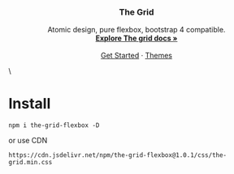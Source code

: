 <p align="center">
<!--   <a href="http://quinalha.me/the-grid/">
    <img src="https://getbootstrap.com/assets/brand/bootstrap-solid.svg" alt="" width=72 height=72>
  </a> -->

  <h3 align="center">The Grid</h3>

  <p align="center">
    Atomic design, pure flexbox, bootstrap 4 compatible.
    <br>
    <a href="http://quinalha.me/the-grid/"><strong>Explore The grid docs »</strong></a>
    <br>
    <br>
    <a href="http://quinalha.me/the-grid/">Get Started</a>
    ·
    <a href="http://quinalha.me/the-grid/">Themes</a>
  </p>
</p>\
<br>

# Install
```
npm i the-grid-flexbox -D
```
or use CDN
```
https://cdn.jsdelivr.net/npm/the-grid-flexbox@1.0.1/css/the-grid.min.css
```

